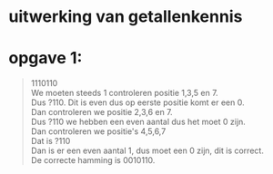 # uitwerking van getallenkennis
# opgave 1:
> 1110110<br>
> We moeten steeds 1 controleren positie 1,3,5 en 7.<br>
> Dus ?110.
> Dit is even dus op eerste positie komt er een 0.<br>
> Dan controleren we positie 2,3,6 en 7.<br>
> Dus ?110 we hebben een even aantal dus het moet 0 zijn.<br>
> Dan controleren we positie's 4,5,6,7<br>
> Dat is ?110<br>
> Dan is er een even aantal 1, dus moet een 0 zijn, dit is correct.<br>
> De correcte hamming is 0010110.<br>